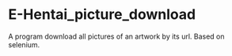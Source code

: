 # E-Hentai_picture_download
A program download all pictures of an artwork by its url. Based on  selenium.
